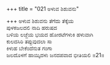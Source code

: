 +++
title = "021 ಅಳುವ ಶಿಶುವನು"

+++
ಅಳುವ ಶಿಶುವನು ತೆಗೆದು ತೆಕ್ಕೆಯ  
ಪುಳಕಜಲದಲಿ ನಾದಿ ಹರುಷದ  
ಬಳಿಯ ಲಜ್ಜೆಯ ಭಯದ ಹೋರಟೆಗಳುಕಿ ಹಳುವಾಗಿ  
ಕುಲದಸಿರಿ ತಪ್ಪುವುದಲಾ ಸಾ  
ಕಿಳುಹ ಬೇಕೆಂದೆನುತ ಗಂಗಾ  
ಜಲದೊಳಗೆ ಹಾಯ್ಕಿದಳು ಜನದಪವಾದ ಭೀತಿಯಲಿ     ॥21॥